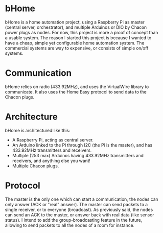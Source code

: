 bHome
=====
bHome is a home automation project, using a Raspberry Pi as master (central server, orchestrator), and multiple Arduinos or DIO by Chacon power plugs as nodes.
For now, this project is more a proof of concept than a usable system.
The reason I started this project is because I wanted to have a cheap, simple yet configurable home automation system.
The commercial systems are way to expensive, or consists of simple on/off systems.

Communication
=====
bHome relies on radio (433.92MHz), and uses the VirtualWire library to communicate.
It also uses the Home Easy protocol to send data to the Chacon plugs.

Architecture
=====
bHome is architectured like this:
 * A Raspberry Pi, acting as central server.
 * An Arduino linked to the Pi through I2C (the Pi is the master), and has 433.92MHz transmitters and receivers.
 * Multiple (253 max) Arduinos having 433.92MHz transmitters and receivers, and anything else you want!
 * Multiple Chacon plugs.

Protocol
=====
The master is the only one which can start a communication, the nodes can only answer (ACK or "real" answer).
The master can send packets to a single receiver, or to everyone (broadcast).
As previously said, the nodes can send an ACK to the master, or answer back with real data (like sensor status).
I intend to add the group-broadcasting feature in the future, allowing to send packets to all the nodes of a room for instance.
